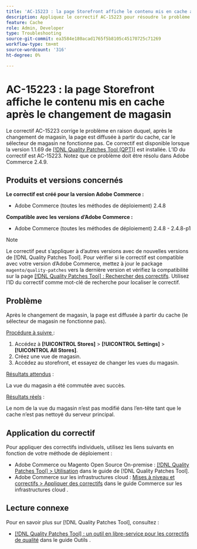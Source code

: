 ```yaml
---
title: 'AC-15223 : la page Storefront affiche le contenu mis en cache après le changement de magasin'
description: Appliquez le correctif AC-15223 pour résoudre le problème Adobe Commerce en raison duquel, après le changement de magasin, la page est diffusée à partir du cache et le magasin n’est pas basculé comme prévu.
feature: Cache
role: Admin, Developer
type: Troubleshooting
source-git-commit: ea3584e180acad1765f5b8105c45170725c71269
workflow-type: tm+mt
source-wordcount: '316'
ht-degree: 0%

---
```



# AC-15223 : la page Storefront affiche le contenu mis en cache après le changement de magasin

Le correctif AC-15223 corrige le problème en raison duquel, après le changement de magasin, la page est diffusée à partir du cache, car le sélecteur de magasin ne fonctionne pas. Ce correctif est disponible lorsque la version 1.1.69 de [[!DNL Quality Patches Tool (QPT)]](/help/tools/quality-patches-tool/quality-patches-tool-to-self-serve-quality-patches.md) est installée. L’ID du correctif est AC-15223. Notez que ce problème doit être résolu dans Adobe Commerce 2.4.9.

## Produits et versions concernés

**Le correctif est créé pour la version Adobe Commerce :**

* Adobe Commerce (toutes les méthodes de déploiement) 2.4.8

**Compatible avec les versions d’Adobe Commerce :**

* Adobe Commerce (toutes les méthodes de déploiement) 2.4.8 - 2.4.8-p1

>[!NOTE]
>
>Le correctif peut s’appliquer à d’autres versions avec de nouvelles versions de [!DNL Quality Patches Tool]. Pour vérifier si le correctif est compatible avec votre version d’Adobe Commerce, mettez à jour le package `magento/quality-patches` vers la dernière version et vérifiez la compatibilité sur la page [[!DNL Quality Patches Tool] : Rechercher des correctifs](https://experienceleague.adobe.com/tools/commerce-quality-patches/index.html?lang=fr). Utilisez l’ID du correctif comme mot-clé de recherche pour localiser le correctif.

## Problème

Après le changement de magasin, la page est diffusée à partir du cache (le sélecteur de magasin ne fonctionne pas).

<u>Procédure à suivre </u> :

1. Accédez à **[!UICONTROL Stores]** > **[!UICONTROL Settings]** > **[!UICONTROL All Stores]**.
2. Créez une vue de magasin.
3. Accédez au storefront, et essayez de changer les vues du magasin.

<u>Résultats attendus</u> :

La vue du magasin a été commutée avec succès.

<u>Résultats réels</u> :

Le nom de la vue du magasin n’est pas modifié dans l’en-tête tant que le cache n’est pas nettoyé du serveur principal.

## Application du correctif

Pour appliquer des correctifs individuels, utilisez les liens suivants en fonction de votre méthode de déploiement :

* Adobe Commerce ou Magento Open Source On-premise : [[!DNL Quality Patches Tool] > Utilisation](/help/tools/quality-patches-tool/usage.md) dans le guide de [!DNL Quality Patches Tool].
* Adobe Commerce sur les infrastructures cloud : [Mises à niveau et correctifs > Appliquer des correctifs](https://experienceleague.adobe.com/docs/commerce-cloud-service/user-guide/develop/upgrade/apply-patches.html?lang=fr) dans le guide Commerce sur les infrastructures cloud .

## Lecture connexe

Pour en savoir plus sur [!DNL Quality Patches Tool], consultez :

* [[!DNL Quality Patches Tool] : un outil en libre-service pour les correctifs de qualité](/help/tools/quality-patches-tool/quality-patches-tool-to-self-serve-quality-patches.md) dans le guide Outils .
